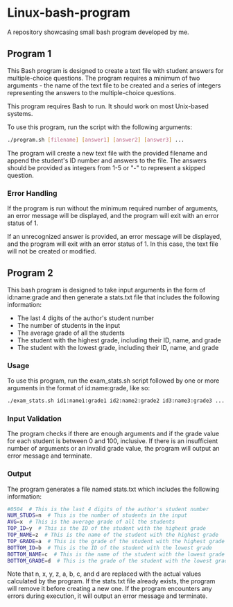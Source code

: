 # Linux-bash-program
A repository showcasing small bash program developed by me.

## Program 1
This Bash program is designed to create a text file with student answers for multiple-choice questions. 
The program requires a minimum of two arguments - the name of the text file to be created and a series of integers representing the answers to the multiple-choice questions.

This program requires Bash to run. It should work on most Unix-based systems.

To use this program, run the script with the following arguments:
```bash
./program.sh [filename] [answer1] [answer2] [answer3] ...
```

The program will create a new text file with the provided filename and append the student's ID number and answers to the file. 
The answers should be provided as integers from 1-5 or "-" to represent a skipped question.

### Error Handling
If the program is run without the minimum required number of arguments, an error message will be displayed, and the program will exit with an error status of 1.

If an unrecognized answer is provided, an error message will be displayed, and the program will exit with an error status of 1. In this case, the text file will not be created or modified.


## Program 2

This bash program is designed to take input arguments in the form of id:name:grade and then generate a stats.txt file that includes the following information:

- The last 4 digits of the author's student number
- The number of students in the input
- The average grade of all the students
- The student with the highest grade, including their ID, name, and grade
- The student with the lowest grade, including their ID, name, and grade

### Usage
To use this program, run the exam_stats.sh script followed by one or more arguments in the format of id:name:grade, like so:
```bash
./exam_stats.sh id1:name1:grade1 id2:name2:grade2 id3:name3:grade3 ...
```

### Input Validation
The program checks if there are enough arguments and if the grade value for each student is between 0 and 100, inclusive. 
If there is an insufficient number of arguments or an invalid grade value, the program will output an error message and terminate.


### Output
The program generates a file named stats.txt which includes the following information:
```bash
#0504  # This is the last 4 digits of the author's student number
NUM_STUDS=n  # This is the number of students in the input
AVG=x  # This is the average grade of all the students
TOP_ID=y  # This is the ID of the student with the highest grade
TOP_NAME=z  # This is the name of the student with the highest grade
TOP_GRADE=a  # This is the grade of the student with the highest grade
BOTTOM_ID=b  # This is the ID of the student with the lowest grade
BOTTOM_NAME=c  # This is the name of the student with the lowest grade
BOTTOM_GRADE=d  # This is the grade of the student with the lowest grade
```
Note that n, x, y, z, a, b, c, and d are replaced with the actual values calculated by the program. 
If the stats.txt file already exists, the program will remove it before creating a new one. 
If the program encounters any errors during execution, it will output an error message and terminate.




